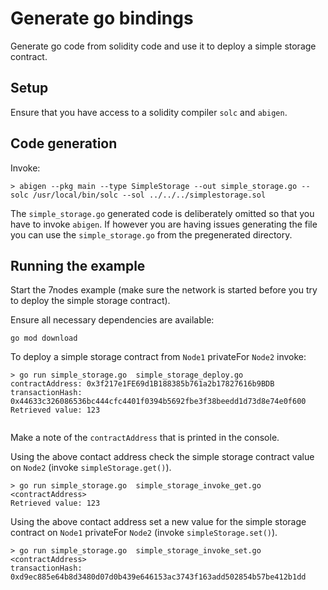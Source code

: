 # Generate go bindings 

Generate go code from solidity code and use it to deploy a simple storage contract.

## Setup
Ensure that you have access to a solidity compiler `solc` and `abigen`.

## Code generation
Invoke:

```shell
> abigen --pkg main --type SimpleStorage --out simple_storage.go --solc /usr/local/bin/solc --sol ../../../simplestorage.sol
```

The `simple_storage.go` generated code is deliberately omitted so that you have to invoke `abigen`. If however you are having issues generating the file you can use the `simple_storage.go` from the pregenerated directory.

## Running the example

Start the 7nodes example (make sure the network is started before you try to deploy the simple storage contract).

Ensure all necessary dependencies are available:
```shell
go mod download
```

To deploy a simple storage contract from `Node1` privateFor `Node2` invoke:
```shell
> go run simple_storage.go  simple_storage_deploy.go
contractAddress: 0x3f217e1FE69d1B188385b761a2b17827616b9BDB
transactionHash: 0x44633c326086536bc444cfc4401f0394b5692fbe3f38beedd1d73d8e74e0f600
Retrieved value: 123


```

Make a note of the `contractAddress` that is printed in the console.

Using the above contact address check the simple storage contract value on `Node2` (invoke `simpleStorage.get()`).

```shell
> go run simple_storage.go  simple_storage_invoke_get.go <contractAddress>
Retrieved value: 123
```

Using the above contact address set a new value for the simple storage contract on `Node1` privateFor `Node2` (invoke `simpleStorage.set()`).

```shell
> go run simple_storage.go  simple_storage_invoke_set.go <contractAddress>
transactionHash: 0xd9ec885e64b8d3480d07d0b439e646153ac3743f163add502854b57be412b1dd
```
